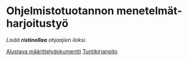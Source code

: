 # Ohjelmistotuotannon menetelmät-harjoitustyö
_Lisää **ristinollaa** ohjaajien iloksi._

[Alustava määrittelydokumentti](/documentation/vaatimusmaarittely.md)
[Tuntikirjanpito](/documentation/tuntikirjanpito.md)
